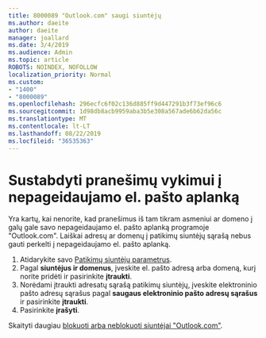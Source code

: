 ```yaml
---
title: 8000089 "Outlook.com" saugi siuntėjų
ms.author: daeite
author: daeite
manager: joallard
ms.date: 3/4/2019
ms.audience: Admin
ms.topic: article
ROBOTS: NOINDEX, NOFOLLOW
localization_priority: Normal
ms.custom:
- "1400"
- "8000089"
ms.openlocfilehash: 296ecfc6f02c136d885ff9d447291b3f73ef96c6
ms.sourcegitcommit: 1d98db8acb9959aba3b5e308a567ade6b62da56c
ms.translationtype: MT
ms.contentlocale: lt-LT
ms.lasthandoff: 08/22/2019
ms.locfileid: "36535363"
---
```

# <a name="stop-messages-from-going-into-your-junk-email-folder"></a>Sustabdyti pranešimų vykimui į nepageidaujamo el. pašto aplanką

Yra kartų, kai nenorite, kad pranešimus iš tam tikram asmeniui ar domeno į galų gale savo nepageidaujamo el. pašto aplanką programoje "Outlook.com". Laiškai adresų ar domenų į patikimų siuntėjų sąrašą nebus gauti perkelti į nepageidaujamo el. pašto aplanką.

1. Atidarykite savo [Patikimų siuntėjų parametrus](https://go.microsoft.com/fwlink/?linkid=2035804).
2. Pagal **siuntėjus ir domenus**, įveskite el. pašto adresą arba domeną, kurį norite pridėti ir pasirinkite **įtraukti**.
3. Norėdami įtraukti adresatų sąrašą patikimų siuntėjų, įveskite elektroninio pašto adresų sąrašus pagal **saugaus elektroninio pašto adresų sąrašus** ir pasirinkite **įtraukti**.
4. Pasirinkite **įrašyti**.

Skaityti daugiau [blokuoti arba neblokuoti siuntėjai "Outlook.com"](https://support.office.com/article/afba1c94-77bb-4f50-8b85-057cf52f4d5e?wt.mc_id=Office_Outlook_com_Alchemy).